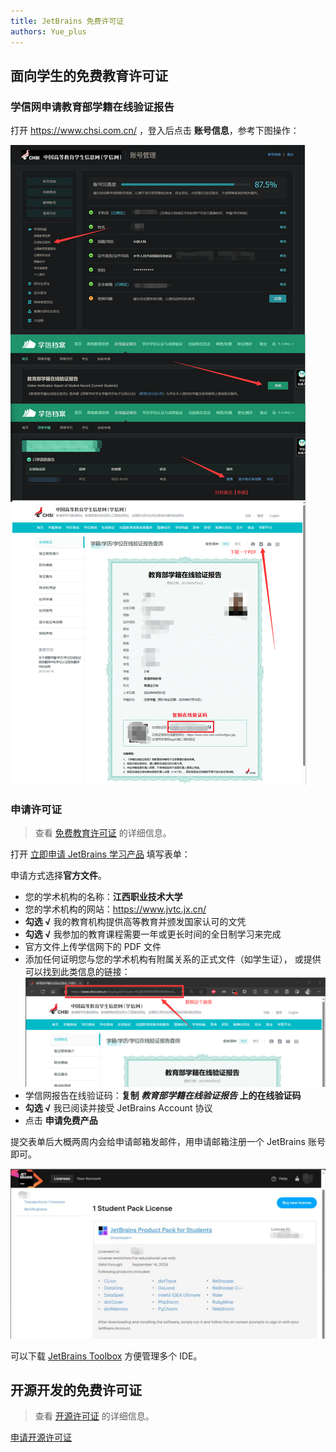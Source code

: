 ```yaml
---
title: JetBrains 免费许可证
authors: Yue_plus
---
```


<!--truncate-->

## 面向学生的免费教育许可证

### 学信网申请教育部学籍在线验证报告

打开 https://www.chsi.com.cn/ ，登入后点击 **账号信息**，参考下图操作：

![](./img/chsi.png)

### 申请许可证

> 查看 [免费教育许可证](https://www.jetbrains.com/zh-cn/community/education/#students) 的详细信息。

打开 [立即申请 JetBrains 学习产品](https://www.jetbrains.com/shop/eform/students) 填写表单：

申请方式选择**官方文件**。

- 您的学术机构的名称：**江西职业技术大学**
- 您的学术机构的网站：https://www.jvtc.jx.cn/
- **勾选 √** 我的教育机构提供高等教育并颁发国家认可的文凭
- **勾选 √** 我参加的教育课程需要一年或更长时间的全日制学习来完成
- 官方文件上传学信网下的 PDF 文件
- 添加任何证明您与您的学术机构有附属关系的正式文件（如学生证），
  或提供可以找到此类信息的链接：
  ![](./img/copy_chsi_link.png)
- 学信网报告在线验证码：**复制 *教育部学籍在线验证报告* 上的在线验证码**
- **勾选 √** 我已阅读并接受 JetBrains Account 协议
- 点击 **申请免费产品**

提交表单后大概两周内会给申请邮箱发邮件，用申请邮箱注册一个 JetBrains 账号即可。

![申请成功](./img/done.png)

可以下载 [JetBrains Toolbox](https://www.jetbrains.com/zh-cn/lp/toolbox/) 方便管理多个 IDE。

## 开源开发的免费许可证

> 查看 [开源许可证](https://www.jetbrains.com/zh-cn/community/opensource/) 的详细信息。

[申请开源许可证](https://www.jetbrains.com/shop/eform/opensource)